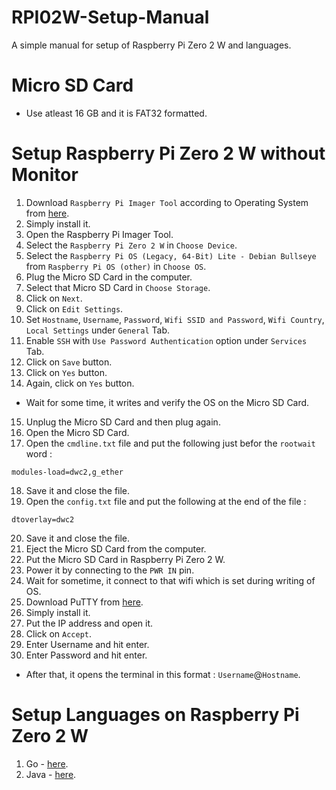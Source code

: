 # RPI02W-Setup-Manual
A simple manual for setup of Raspberry Pi Zero 2 W and languages.

# Micro SD Card
- Use atleast 16 GB and it is FAT32 formatted.

# Setup Raspberry Pi Zero 2 W without Monitor
1. Download `Raspberry Pi Imager Tool` according to Operating System from [here](https://www.raspberrypi.com/software/).
2. Simply install it.
3. Open the Raspberry Pi Imager Tool.
4. Select the `Raspberry Pi Zero 2 W` in `Choose Device`.
5. Select the `Raspberry Pi OS (Legacy, 64-Bit) Lite - Debian Bullseye` from `Raspberry Pi OS (other)` in `Choose OS`.
6. Plug the Micro SD Card in the computer.
7. Select that Micro SD Card in `Choose Storage`.
8. Click on `Next`.
9. Click on `Edit Settings`.
10. Set `Hostname`, `Username`, `Password`, `Wifi SSID and Password`, `Wifi Country`, `Local Settings` under `General` Tab.
11. Enable `SSH` with `Use Password Authentication` option under `Services` Tab.
12. Click on `Save` button.
13. Click on `Yes` button.
14. Again, click on `Yes` button.
- Wait for some time, it writes and verify the OS on the Micro SD Card.
15. Unplug the Micro SD Card and then plug again.
16. Open the Micro SD Card.
17. Open the `cmdline.txt` file and put the following just befor the `rootwait` word :
```
modules-load=dwc2,g_ether
```
18. Save it and close the file.
19. Open the `config.txt` file and put the following at the end of the file :
```
dtoverlay=dwc2
```
20. Save it and close the file.
21. Eject the Micro SD Card from the computer.
22. Put the Micro SD Card in Raspberry Pi Zero 2 W.
23. Power it by connecting to the `PWR IN` pin.
24. Wait for sometime, it connect to that wifi which is set during writing of OS.
25. Download PuTTY from [here](https://www.putty.org/).
26. Simply install it.
27. Put the IP address and open it.
28. Click on `Accept`.
29. Enter Username and hit enter.
30. Enter Password and hit enter.
- After that, it opens the terminal in this format : `Username`@`Hostname`.

# Setup Languages on Raspberry Pi Zero 2 W
1. Go - [here](https://github.com/wirebits/RPI02W-Setup-Manual/tree/main/Go).
2. Java - [here](https://github.com/wirebits/RPI02W-Setup-Manual/tree/main/Java).
